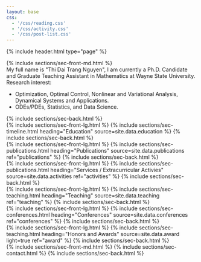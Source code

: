 ```yaml
---
layout: base
css:
  - '/css/reading.css'
  - '/css/activity.css'
  - '/css/post-list.css'
---
```


{% include header.html type="page" %}

<!-- intro -->
<section class="alt-color">
  {% include sections/sec-front-md.html %}
  <div class="me-description">
  My full name is "Thi Dai Trang Nguyen", I am currently a Ph.D. Candidate and Graduate Teaching Assistant in Mathematics at Wayne State University.
  </div>
  <div class="me-description">
    Research interest:
    <ul>
      <li>Optimization, Optimal Control, Nonlinear and Variational Analysis, Dynamical Systems and Applications.</li>
      <li>ODEs/PDEs, Statistics, and Data Science.</li>
    </ul>
  </div>
  {% include sections/sec-back.html %}
</section>

<!-- education -->
<section class="alt-color">
  {% include sections/sec-front-lg.html %}
  {% include sections/sec-timeline.html
    heading="Education"
    source=site.data.education
  %}
  {% include sections/sec-back.html %}
</section>

<!-- publications -->
<section class="alt-color">
  {% include sections/sec-front-lg.html %}
  {% include sections/sec-publications.html
    heading="Publications"
    source=site.data.publications
    ref="publications"
  %}
  {% include sections/sec-back.html %}
</section>

<!-- activities -->
<section class="alt-color">
  {% include sections/sec-front-lg.html %}
  {% include sections/sec-publications.html
    heading="Services / Extracurricular Activies"
    source=site.data.activities
    ref="activities"
  %}
  {% include sections/sec-back.html %}
</section>

<!-- teaching -->
<section class="alt-color">
  {% include sections/sec-front-lg.html %}
  {% include sections/sec-teaching.html
    heading="Teaching"
    source=site.data.teaching
    ref="teaching" %}
  {% include sections/sec-back.html %}
</section>

<!-- conferences -->
<!-- <section class="alt-color">
  {% include sections/sec-front-lg.html %}
  {% include sections/sec-teaching.html
    heading="Conferences"
    source=site.data.conferences2
    ref="conferences"
  %}
  {% include sections/sec-back.html %}
</section> -->

<!-- conferences -->
<section class="alt-color">
  {% include sections/sec-front-lg.html %}
  {% include sections/sec-conferences.html
    heading="Conferences"
    source=site.data.conferences
    ref="conferences"
  %}
  {% include sections/sec-back.html %}
</section>

<!-- award -->
<section class="alt-color">
  {% include sections/sec-front-lg.html %}
  {% include sections/sec-teaching.html
    heading="Honors and Awards"
    source=site.data.award
    light=true
    ref="award" %}
  {% include sections/sec-back.html %}
</section>

<!-- contact -->
<section class="alt-color">
  {% include sections/sec-front-md.html %}
  {% include sections/sec-contact.html %}
  {% include sections/sec-back.html %}
</section>
